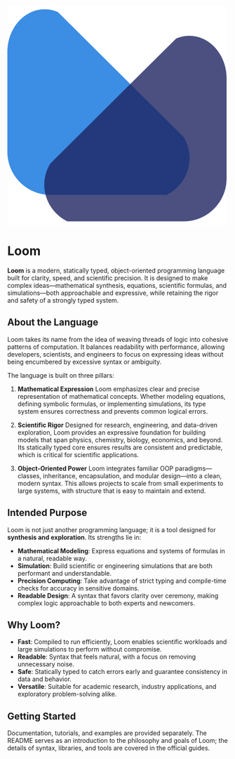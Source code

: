![Logo](/Logos/PNG/logo-color.png)

# **Loom**

**Loom** is a modern, statically typed, object-oriented programming language built for clarity, speed, and scientific precision. It is designed to make complex ideas—mathematical synthesis, equations, scientific formulas, and simulations—both approachable and expressive, while retaining the rigor and safety of a strongly typed system.

## About the Language

Loom takes its name from the idea of weaving threads of logic into cohesive patterns of computation. It balances readability with performance, allowing developers, scientists, and engineers to focus on expressing ideas without being encumbered by excessive syntax or ambiguity.

The language is built on three pillars:

1. **Mathematical Expression**
   Loom emphasizes clear and precise representation of mathematical concepts. Whether modeling equations, defining symbolic formulas, or implementing simulations, its type system ensures correctness and prevents common logical errors.

2. **Scientific Rigor**
   Designed for research, engineering, and data-driven exploration, Loom provides an expressive foundation for building models that span physics, chemistry, biology, economics, and beyond. Its statically typed core ensures results are consistent and predictable, which is critical for scientific applications.

3. **Object-Oriented Power**
   Loom integrates familiar OOP paradigms—classes, inheritance, encapsulation, and modular design—into a clean, modern syntax. This allows projects to scale from small experiments to large systems, with structure that is easy to maintain and extend.

## Intended Purpose

Loom is not just another programming language; it is a tool designed for **synthesis and exploration**. Its strengths lie in:

* **Mathematical Modeling**: Express equations and systems of formulas in a natural, readable way.
* **Simulation**: Build scientific or engineering simulations that are both performant and understandable.
* **Precision Computing**: Take advantage of strict typing and compile-time checks for accuracy in sensitive domains.
* **Readable Design**: A syntax that favors clarity over ceremony, making complex logic approachable to both experts and newcomers.

## Why Loom?

* **Fast**: Compiled to run efficiently, Loom enables scientific workloads and large simulations to perform without compromise.
* **Readable**: Syntax that feels natural, with a focus on removing unnecessary noise.
* **Safe**: Statically typed to catch errors early and guarantee consistency in data and behavior.
* **Versatile**: Suitable for academic research, industry applications, and exploratory problem-solving alike.

## Getting Started

Documentation, tutorials, and examples are provided separately. The README serves as an introduction to the philosophy and goals of Loom; the details of syntax, libraries, and tools are covered in the official guides.
